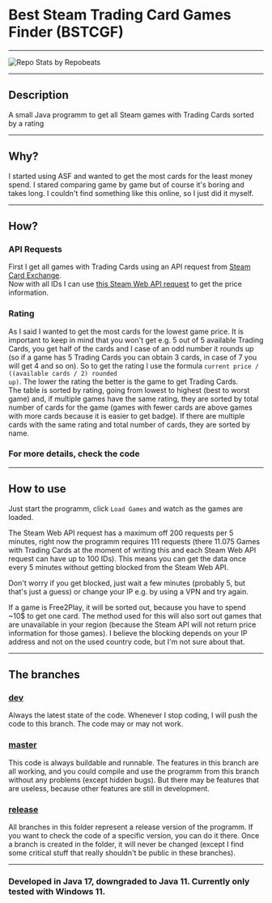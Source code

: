 # Best Steam Trading Card Games Finder (BSTCGF)
   
---
   
![Repo Stats by Repobeats](https://repobeats.axiom.co/api/embed/487fa5f690163154569de26cad1426252c719883.svg "Repobeats analytics image")   
   
---
   
## Description
A small Java programm to get all Steam games with Trading Cards sorted by a rating

---

## Why?
I started using ASF and wanted to get the most cards for the least money spend. I stared comparing game by game but of course it's boring and takes long. 
I couldn't find something like this online, so I just did it myself.

---

## How?
### API Requests
First I get all games with Trading Cards using an API request from [Steam Card Exchange](https://www.steamcardexchange.net/).   
Now with all IDs I can use [this Steam Web API request](https://github.com/Revadike/InternalSteamWebAPI/wiki/Get-App-Details) to get the price information.   
   
### Rating
As I said I wanted to get the most cards for the lowest game price. It is important to keep in mind that you won't get e.g. 5 out of 5 available Trading Cards, 
you get half of the cards and I case of an odd number it rounds up (so if a game has 5 Trading Cards you can obtain 3 cards, in case of 7 you will get 4 and so on).
So to get the rating I use the formula <code>current price / ((available cards / 2) rounded up)</code>. The lower the rating the better is the game to get Trading Cards.   
The table is sorted by rating, going from lowest to highest (best to worst game) and, if multiple games have the same rating, they are sorted by total number of cards for the game 
(games with fewer cards are above games with more cards because it is easier to get badge). If there are multiple cards with the same rating and total number of cards, 
they are sorted by name.
   
### For more details, check the code

---

## How to use
Just start the programm, click <code>Load Games</code> and watch as the games are loaded.   
   
The Steam Web API request has a maximum off 200 requests per 5 minutes, right now the programm requires 111 requests 
(there 11.075 Games with Trading Cards at the moment of writing this and each Steam Web API request can have up to 100 IDs). This means you can get the data once every 5 minutes without getting blocked from the Steam Web API.
   
Don't worry if you get blocked, just wait a few minutes (probably 5, but that's just a guess) or change your IP e.g. by using a VPN and try again.

If a game is Free2Play, it will be sorted out, because you have to spend ~10$ to get one card. 
The method used for this will also sort out games that are unavailable in your region (because the Steam API will not return price information for those games). 
I believe the blocking depends on your IP address and not on the used country code, but I'm not sure about that.

---

## The branches

### [dev](https://github.com/n0eL1405/BestSteamTradingCardGamesFinder/tree/dev)
Always the latest state of the code. Whenever I stop coding, I will push the code to this branch. The code may or may not work.

### [master](https://github.com/n0eL1405/BestSteamTradingCardGamesFinder/tree/master)
This code is always buildable and runnable. The features in this branch are all working, and you could compile and use the programm from this branch without any problems (except hidden bugs). But there may be features that are useless, because other features are still in development.

### [release](https://github.com/n0eL1405/BestSteamTradingCardGamesFinder/tree/release/v1.0)
All branches in this folder represent a release version of the programm. If you want to check the code of a specific version, you can do it there. Once a branch is created in the folder, it will never be changed (except I find some critical stuff that really shouldn't be public in these branches).

---

### Developed in Java 17, downgraded to Java 11. Currently only tested with Windows 11.